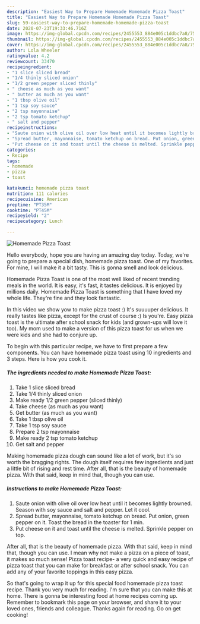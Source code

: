 ```yaml
---
description: "Easiest Way to Prepare Homemade Homemade Pizza Toast"
title: "Easiest Way to Prepare Homemade Homemade Pizza Toast"
slug: 59-easiest-way-to-prepare-homemade-homemade-pizza-toast
date: 2020-07-23T19:33:46.716Z
image: https://img-global.cpcdn.com/recipes/2455553_884e005c1ddbc7a8/751x532cq70/homemade-pizza-toast-recipe-main-photo.jpg
thumbnail: https://img-global.cpcdn.com/recipes/2455553_884e005c1ddbc7a8/751x532cq70/homemade-pizza-toast-recipe-main-photo.jpg
cover: https://img-global.cpcdn.com/recipes/2455553_884e005c1ddbc7a8/751x532cq70/homemade-pizza-toast-recipe-main-photo.jpg
author: Lola Wheeler
ratingvalue: 4.2
reviewcount: 33470
recipeingredient:
- "1 slice sliced bread"
- "1/4 thinly sliced onion"
- "1/2 green pepper sliced thinly"
- " cheese as much as you want"
- " butter as much as you want"
- "1 tbsp olive oil"
- "1 tsp soy sauce"
- "2 tsp mayonnaise"
- "2 tsp tomato ketchup"
- " salt and pepper"
recipeinstructions:
- "Saute onion with olive oil over low heat until it becomes lightly browned. Season with soy sauce and salt and pepper. Let it cool."
- "Spread butter, mayonnaise, tomato ketchup on bread. Put onion, green pepper on it. Toast the bread in the toaster for 1 min."
- "Put cheese on it and toast until the cheese is melted. Sprinkle pepper on top."
categories:
- Recipe
tags:
- homemade
- pizza
- toast

katakunci: homemade pizza toast 
nutrition: 111 calories
recipecuisine: American
preptime: "PT35M"
cooktime: "PT45M"
recipeyield: "2"
recipecategory: Lunch

---
```



![Homemade Pizza Toast](https://img-global.cpcdn.com/recipes/2455553_884e005c1ddbc7a8/751x532cq70/homemade-pizza-toast-recipe-main-photo.jpg)

Hello everybody, hope you are having an amazing day today. Today, we're going to prepare a special dish, homemade pizza toast. One of my favorites. For mine, I will make it a bit tasty. This is gonna smell and look delicious.

Homemade Pizza Toast is one of the most well liked of recent trending meals in the world. It is easy, it's fast, it tastes delicious. It is enjoyed by millions daily. Homemade Pizza Toast is something that I have loved my whole life. They're fine and they look fantastic.

In this video we show yow to make pizza toast :) It&#39;s suuuuper delicious. It really tastes like pizza, except for the crust of course :) Is you&#39;re. Easy pizza toast is the ultimate after school snack for kids (and grown-ups will love it too). My mom used to make a version of this pizza toast for us when we were kids and she had to conjure up.


To begin with this particular recipe, we have to first prepare a few components. You can have homemade pizza toast using 10 ingredients and 3 steps. Here is how you cook it.

<!--inarticleads1-->

##### The ingredients needed to make Homemade Pizza Toast:

1. Take 1 slice sliced bread
1. Take 1/4 thinly sliced onion
1. Make ready 1/2 green pepper (sliced thinly)
1. Take  cheese (as much as you want)
1. Get  butter (as much as you want)
1. Take 1 tbsp olive oil
1. Take 1 tsp soy sauce
1. Prepare 2 tsp mayonnaise
1. Make ready 2 tsp tomato ketchup
1. Get  salt and pepper


Making homemade pizza dough can sound like a lot of work, but it&#39;s so worth the bragging rights. The dough itself requires few ingredients and just a little bit of rising and rest time. After all, that is the beauty of homemade pizza. With that said, keep in mind that, though you can use. 

<!--inarticleads2-->

##### Instructions to make Homemade Pizza Toast:

1. Saute onion with olive oil over low heat until it becomes lightly browned. Season with soy sauce and salt and pepper. Let it cool.
1. Spread butter, mayonnaise, tomato ketchup on bread. Put onion, green pepper on it. Toast the bread in the toaster for 1 min.
1. Put cheese on it and toast until the cheese is melted. Sprinkle pepper on top.


After all, that is the beauty of homemade pizza. With that said, keep in mind that, though you can use. I mean why not make a pizza on a piece of toast, it makes so much sense! Pizza toast recipe- a very quick and easy recipe of pizza toast that you can make for breakfast or after school snack. You can add any of your favorite toppings in this easy pizza. 

So that's going to wrap it up for this special food homemade pizza toast recipe. Thank you very much for reading. I'm sure that you can make this at home. There is gonna be interesting food at home recipes coming up. Remember to bookmark this page on your browser, and share it to your loved ones, friends and colleague. Thanks again for reading. Go on get cooking!
